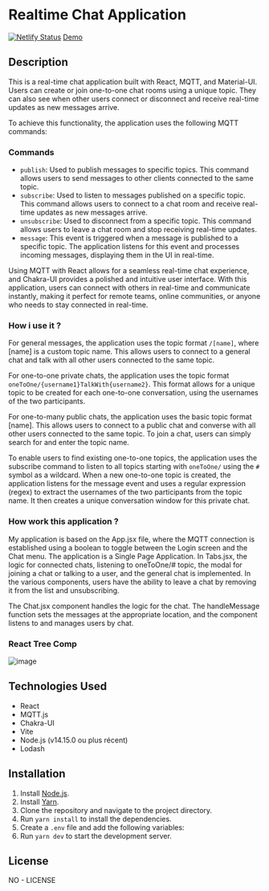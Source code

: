 # Realtime Chat Application

[![Netlify Status](https://api.netlify.com/api/v1/badges/21cab73b-ee6d-423a-81b3-d995ffe49498/deploy-status)](https://app.netlify.com/sites/react-mqtt-chat/deploys)
[Demo](https://react-mqtt-chat.netlify.app)

## Description

This is a real-time chat application built with React, MQTT, and Material-UI. Users can create or join one-to-one chat rooms using a unique topic. They can also see when other users connect or disconnect and receive real-time updates as new messages arrive.

To achieve this functionality, the application uses the following MQTT commands:

### Commands

- `publish`: Used to publish messages to specific topics. This command allows users to send messages to other clients connected to the same topic.
- `subscribe`: Used to listen to messages published on a specific topic. This command allows users to connect to a chat room and receive real-time updates as new messages arrive.
- `unsubscribe`: Used to disconnect from a specific topic. This command allows users to leave a chat room and stop receiving real-time updates.
- `message`: This event is triggered when a message is published to a specific topic. The application listens for this event and processes incoming messages, displaying them in the UI in real-time.

Using MQTT with React allows for a seamless real-time chat experience, and Chakra-UI provides a polished and intuitive user interface. With this application, users can connect with others in real-time and communicate instantly, making it perfect for remote teams, online communities, or anyone who needs to stay connected in real-time.

### How i use it ?

For general messages, the application uses the topic format `/[name]`, where [name] is a custom topic name. This allows users to connect to a general chat and talk with all other users connected to the same topic.

For one-to-one private chats, the application uses the topic format `oneToOne/{username1}TalkWith{username2}`. This format allows for a unique topic to be created for each one-to-one conversation, using the usernames of the two participants.

For one-to-many public chats, the application uses the basic topic format [name]. This allows users to connect to a public chat and converse with all other users connected to the same topic. To join a chat, users can simply search for and enter the topic name.

To enable users to find existing one-to-one topics, the application uses the subscribe command to listen to all topics starting with `oneToOne/` using the `#` symbol as a wildcard. When a new one-to-one topic is created, the application listens for the message event and uses a regular expression (regex) to extract the usernames of the two participants from the topic name. It then creates a unique conversation window for this private chat.

### How work this application ? 

My application is based on the App.jsx file, where the MQTT connection is established using a boolean to toggle between the Login screen and the Chat menu. The application is a Single Page Application. In Tabs.jsx, the logic for connected chats, listening to oneToOne/# topic, the modal for joining a chat or talking to a user, and the general chat is implemented. In the various components, users have the ability to leave a chat by removing it from the list and unsubscribing.

The Chat.jsx component handles the logic for the chat. The handleMessage function sets the messages at the appropriate location, and the component listens to and manages users by chat.


### React Tree Comp

![image](https://user-images.githubusercontent.com/40544802/234679125-c853ddea-493a-430e-9f77-a6b7f1b195f8.png)

## Technologies Used

- React
- MQTT.js
- Chakra-UI
- Vite
- Node.js (v14.15.0 ou plus récent)
- Lodash

## Installation

1. Install [Node.js](https://nodejs.org/en/).
2. Install [Yarn](https://yarnpkg.com/getting-started/install).
3. Clone the repository and navigate to the project directory.
4. Run `yarn install` to install the dependencies.
5. Create a `.env` file and add the following variables:
6. Run `yarn dev` to start the development server.

## License

NO - LICENSE
